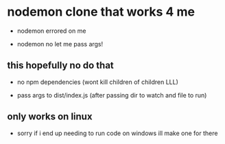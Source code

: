 # nodemon clone that works 4 me

- nodemon errored on me

- nodemon no let me pass args!

## this hopefully no do that

- no npm dependencies (wont kill children of children LLL)

- pass args to dist/index.js (after passing dir to watch and file to run)

## only works on linux

- sorry if i end up needing to run code on windows ill make one for there